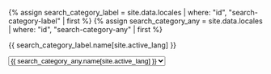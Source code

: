 
{% assign search_category_label = site.data.locales | where: "id", "search-category-label" | first %}
{% assign search_category_any = site.data.locales | where: "id", "search-category-any" | first %}

<div class="field">
    <label class="label">{{ search_category_label.name[site.active_lang] }}</label>
    <p class="control has-icons-left">
        <span class="select is-small is-fullwidth">
            <select id="website-search-category" name="category">
            {% assign labels = site.data.categories %}
            {% for category in site.categories %}
                {% assign label = labels | where: "id", category[0] | first %}
                <option value="{{ category[0] }}">{{ label.name[site.active_lang] }}</option>
            {% endfor %}    
                <option value="any" selected>{{ search_category_any.name[site.active_lang] }}</option>
            </select>
        </span>
        <span class="icon is-small is-left">
            <i class="fas fa-folder-open"></i>
        </span>
    </p>
</div>
